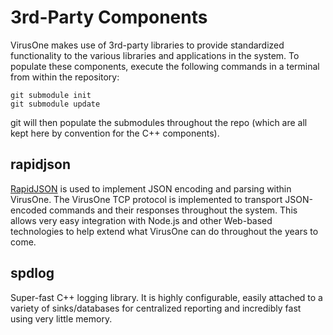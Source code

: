# 3rd-Party Components
VirusOne makes use of 3rd-party libraries to provide standardized functionality to the various libraries and applications in the system. To populate these components, execute the following commands in a terminal from within the repository:

    git submodule init
    git submodule update

git will then populate the submodules throughout the repo (which are all kept here by convention for the C++ components).

## rapidjson
[RapidJSON]() is used to implement JSON encoding and parsing within VirusOne. The VirusOne TCP protocol is implemented to transport JSON-encoded commands and their responses throughout the system. This allows very easy integration with Node.js and other Web-based technologies to help extend what VirusOne can do throughout the years to come.

## spdlog
Super-fast C++ logging library. It is highly configurable, easily attached to a variety of sinks/databases for centralized reporting and incredibly fast using very little memory.
